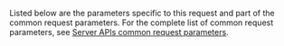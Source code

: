 Listed below are the parameters specific to this request and part of the common request parameters. For the complete list of common request parameters, see [Server APIs common request parameters](9781#2_1). 






